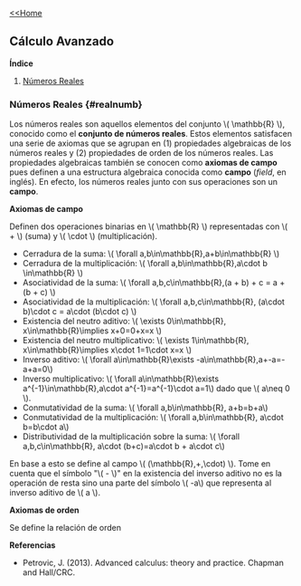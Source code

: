[<<Home](https://francescoapg.github.io/mathbio/)

<script type="text/javascript" id="MathJax-script" async src="https://cdn.jsdelivr.net/npm/mathjax@3/es5/tex-mml-chtml.js"> </script>
  
## Cálculo Avanzado

**Índice**

1. [Números Reales](#realnumb)

### Números Reales {#realnumb}

Los números reales son aquellos elementos del conjunto \\( \mathbb{R} \\), conocido como el **conjunto de números reales**. Estos elementos satisfacen una serie de axiomas que se agrupan en (1) propiedades algebraicas de los números reales y (2) propiedades de orden de los números reales. Las propiedades algebraicas también se conocen como **axiomas de campo** pues definen a una estructura algebraica conocida como **campo** (_field_, en inglés). En efecto, los números reales junto con sus operaciones son un **campo**.

**Axiomas de campo**

Definen dos operaciones binarias en  \\( \mathbb{R} \\) representadas con  \\( + \\) (suma) y  \\( \cdot \\) (multiplicación).

- Cerradura de la suma: \\( \forall a,b\in\mathbb{R},a+b\in\mathbb{R} \\)
- Cerradura de la multiplicación: \\( \forall a,b\in\mathbb{R},a\cdot b \in\mathbb{R} \\)
- Asociatividad de la suma: \\( \forall a,b,c\in\mathbb{R},(a + b) + c = a + (b + c) \\)
- Asociatividad de la multiplicación: \\( \forall a,b,c\in\mathbb{R}, (a\cdot b)\cdot c = a\cdot (b\cdot c) \\)
- Existencia del neutro aditivo: \\( \exists 0\in\mathbb{R}, x\in\mathbb{R}\implies x+0=0+x=x \\)
- Existencia del neutro multiplicativo: \\( \exists 1\in\mathbb{R}, x\in\mathbb{R}\implies x\cdot 1=1\cdot x=x \\)
- Inverso aditivo: \\( \forall a\in\mathbb{R}\exists -a\in\mathbb{R},a+-a=-a+a=0\\)
- Inverso multiplicativo: \\( \forall a\in\mathbb{R}\exists a^{-1}\in\mathbb{R},a\cdot a^{-1}=a^{-1}\cdot a=1\\) dado que \\( a\neq 0 \\).
- Conmutatividad de la suma: \\( \forall a,b\in\mathbb{R}, a+b=b+a\\)
- Conmutatividad de la multiplicación: \\( \forall a,b\in\mathbb{R}, a\cdot b=b\cdot a\\)
- Distributividad de la multiplicación sobre la suma: \\( \forall a,b,c\in\mathbb{R}, a\cdot (b+c)=a\cdot b + a\cdot c\\)

En base a esto se define al campo \\( (\mathbb{R},+,\cdot) \\). Tome en cuenta que el símbolo "\\( - \\)" en la existencia del inverso aditivo no es la operación de resta sino una parte del símbolo \\( -a\\) que representa al inverso aditivo de \\( a \\).

**Axiomas de orden**

Se define la relación de orden 


**Referencias**

- Petrovic, J. (2013). Advanced calculus: theory and practice. Chapman and Hall/CRC.
